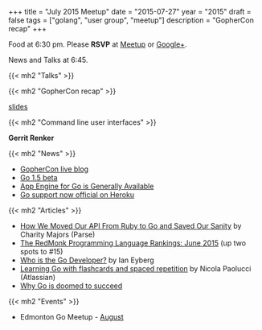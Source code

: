 +++
title = "July 2015 Meetup"
date = "2015-07-27"
year = "2015"
draft = false
tags = ["golang", "user group", "meetup"]
description = "GopherCon recap"
+++

Food at 6:30 pm. Please **RSVP** at [Meetup](https://www.meetup.com/startupedmonton/events/223296425/) or [Google+](https://plus.google.com/u/0/events/cdjv1ghv7mube3lerp5j4nuhtmo?authkey=CLWp67i4sb-m6wE).

News and Talks at 6:45.

{{< mh2 "Talks" >}}

{{< mh2 "GopherCon recap" >}}

[slides](https://speakerdeck.com/nathany/gophercon-recap)

{{< mh2 "Command line user interfaces" >}}

**Gerrit Renker**

{{< mh2 "News" >}}

- [GopherCon live blog](https://sourcegraph.com/blog/live/gophercon2015/)
- [Go 1.5 beta](http://beta.golang.org/doc/go1.5)
- [App Engine for Go is Generally Available](http://googlecloudplatform.blogspot.ca/2015/07/App-Engine-for-Go-is-Generally-Available.html)
- [Go support now official on Heroku](https://blog.heroku.com/archives/2015/7/7/go_support_now_official_on_heroku)

{{< mh2 "Articles" >}}

- [How We Moved Our API From Ruby to Go and Saved Our Sanity](http://blog.parse.com/learn/how-we-moved-our-api-from-ruby-to-go-and-saved-our-sanity/) by Charity Majors (Parse)
- [The RedMonk Programming Language Rankings: June 2015](http://redmonk.com/sogrady/2015/07/01/language-rankings-6-15/) (up two spots to #15)
- [Who is the Go Developer?](http://thenewstack.io/who-is-the-go-developer/) by Ian Eyberg
- [Learning Go with flashcards and spaced repetition](https://developer.atlassian.com/blog/2015/06/golang-flashcards-and-spaced-repetition/) by Nicola Paolucci (Atlassian)
- [Why Go is doomed to succeed](https://texlution.com/post/why-go-is-doomed-to-succeed/)

{{< mh2 "Events" >}}

- Edmonton Go Meetup - [August](/meetup/2015-08/)
